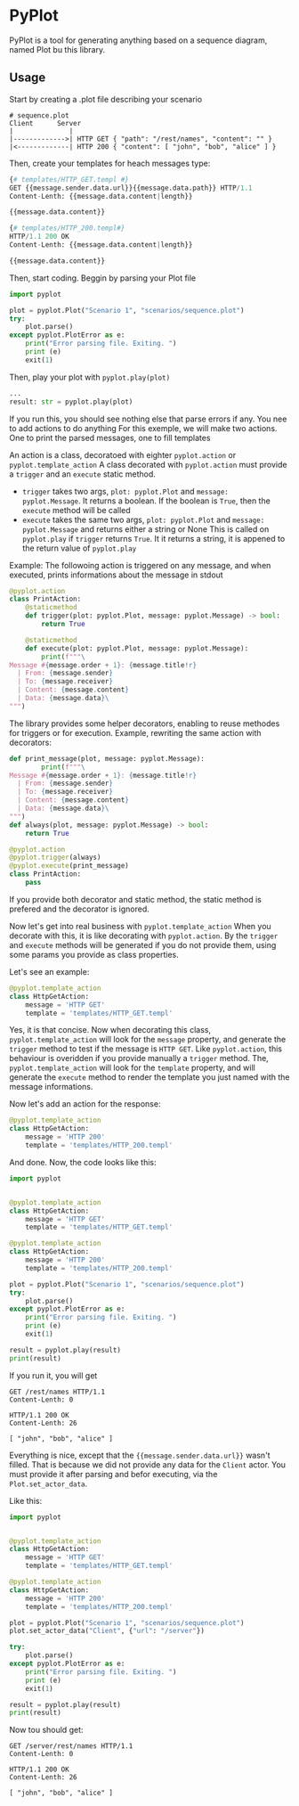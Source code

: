 # PyPlot

PyPlot is a tool for generating anything based on a sequence diagram, named Plot bu this library.

## Usage

Start by creating a .plot file describing your scenario
```plot
# sequence.plot
Client      Server
|              |
|------------->| HTTP GET { "path": "/rest/names", "content": "" }
|<-------------| HTTP 200 { "content": [ "john", "bob", "alice" ] }
```

Then, create your templates for heach messages type:
```py
{# templates/HTTP_GET.templ #}
GET {{message.sender.data.url}}{{message.data.path}} HTTP/1.1
Content-Lenth: {{message.data.content|length}}

{{message.data.content}}
```

```py
{# templates/HTTP_200.templ#}
HTTP/1.1 200 OK
Content-Lenth: {{message.data.content|length}}

{{message.data.content}}
```

Then, start coding.
Beggin by parsing your Plot file
```py
import pyplot

plot = pyplot.Plot("Scenario 1", "scenarios/sequence.plot")
try:
    plot.parse()
except pyplot.PlotError as e:
    print("Error parsing file. Exiting. ")
    print (e)
    exit(1)
```
Then, play your plot with `pyplot.play(plot)`

```py
...
result: str = pyplot.play(plot)
```

If you run this, you should see nothing else that parse errors if any. You nee to add actions to do anything
For this exemple, we will make two actions. One to print the parsed messages, one to fill templates

An action is a class, decoratoed with eighter `pyplot.action` or `pyplot.template_action`
A class decorated with `pyplot.action` must provide a `trigger` and an `execute` static method.
- `trigger` takes two args, `plot: pyplot.Plot` and `message: pyplot.Message`.
   It returns a boolean. If the boolean is `True`, then the `execute` method will be called
- `execute` takes the same two args, `plot: pyplot.Plot` and `message: pyplot.Message` and returns either a string or None
   This is called on `pyplot.play` if `trigger` returns `True`. It it returns a string, it is appened to the return value of `pyplot.play`

Example:
The followoing action is triggered on any message, and when executed, prints informations about the message in stdout
```py
@pyplot.action
class PrintAction:
    @staticmethod
    def trigger(plot: pyplot.Plot, message: pyplot.Message) -> bool:
        return True

    @staticmethod
    def execute(plot: pyplot.Plot, message: pyplot.Message):
        print(f"""\
Message #{message.order + 1}: {message.title!r}
  | From: {message.sender}
  | To: {message.receiver}
  | Content: {message.content}
  | Data: {message.data}\
""")
```

The library provides some helper decorators, enabling to reuse methodes for triggers or for execution.
Example, rewriting the same action with decorators:

```py
def print_message(plot, message: pyplot.Message):
        print(f"""\
Message #{message.order + 1}: {message.title!r}
  | From: {message.sender}
  | To: {message.receiver}
  | Content: {message.content}
  | Data: {message.data}\
""")
def always(plot, message: pyplot.Message) -> bool:
    return True

@pyplot.action
@pyplot.trigger(always)
@pyplot.execute(print_message)
class PrintAction:
    pass
```

If you provide both decorator and static method, the static method is prefered and the decorator is ignored.

Now let's get into real business with `pyplot.template_action`
When you decorate with this, it is like decorating with `pyplot.action`. By the `trigger` and `execute` methods will be generated if you do not provide them, using some params you provide as class properties.

Let's see an example:
```py
@pyplot.template_action
class HttpGetAction:
    message = 'HTTP GET'
    template = 'templates/HTTP_GET.templ'
```
Yes, it is that concise.
Now when decorating this class, `pyplot.template_action` will look for the `message` property, and generate the `trigger` method to test if the message is `HTTP GET`. Like `pyplot.action`, this behaviour is overidden if you provide manually a `trigger` method.
The, `pyplot.template_action` will look for the `template` property, and will generate the `execute` method to render the template you just named with the message informations.

Now let's add an action for the response:
```py
@pyplot.template_action
class HttpGetAction:
    message = 'HTTP 200'
    template = 'templates/HTTP_200.templ'
```
And done. Now, the code looks like this:

```py
import pyplot


@pyplot.template_action
class HttpGetAction:
    message = 'HTTP GET'
    template = 'templates/HTTP_GET.templ'

@pyplot.template_action
class HttpGetAction:
    message = 'HTTP 200'
    template = 'templates/HTTP_200.templ'

plot = pyplot.Plot("Scenario 1", "scenarios/sequence.plot")
try:
    plot.parse()
except pyplot.PlotError as e:
    print("Error parsing file. Exiting. ")
    print (e)
    exit(1)

result = pyplot.play(result)
print(result)

```

If you run it, you will get
```
GET /rest/names HTTP/1.1
Content-Lenth: 0

HTTP/1.1 200 OK
Content-Lenth: 26

[ "john", "bob", "alice" ]
```

Everything is nice, except that the `{{message.sender.data.url}}` wasn't filled. That is because we did not provide any data for the `Client` actor. You must provide it after parsing and befor executing, via the `Plot.set_actor_data`.

Like this:

```py
import pyplot


@pyplot.template_action
class HttpGetAction:
    message = 'HTTP GET'
    template = 'templates/HTTP_GET.templ'

@pyplot.template_action
class HttpGetAction:
    message = 'HTTP 200'
    template = 'templates/HTTP_200.templ'

plot = pyplot.Plot("Scenario 1", "scenarios/sequence.plot")
plot.set_actor_data("Client", {"url": "/server"})

try:
    plot.parse()
except pyplot.PlotError as e:
    print("Error parsing file. Exiting. ")
    print (e)
    exit(1)

result = pyplot.play(result)
print(result)
```

Now tou should get:
```
GET /server/rest/names HTTP/1.1
Content-Lenth: 0

HTTP/1.1 200 OK
Content-Lenth: 26

[ "john", "bob", "alice" ]
```